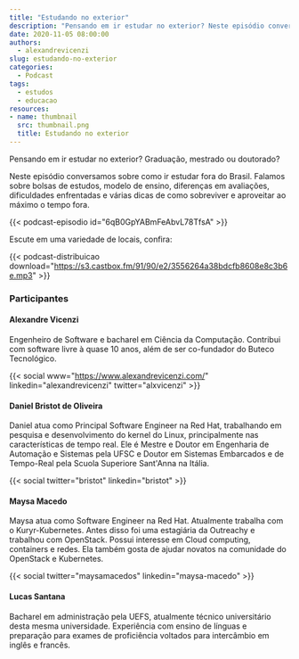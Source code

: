 ```yaml
---
title: "Estudando no exterior"
description: "Pensando em ir estudar no exterior? Neste episódio conversamos sobre experiências e damos dicas para quem quer ir."
date: 2020-11-05 08:00:00
authors:
  - alexandrevicenzi
slug: estudando-no-exterior
categories:
  - Podcast
tags:
  - estudos
  - educacao
resources:
- name: thumbnail
  src: thumbnail.png
  title: Estudando no exterior
---
```


Pensando em ir estudar no exterior? Graduação, mestrado ou doutorado?

Neste episódio conversamos sobre como ir estudar fora do Brasil. Falamos sobre bolsas de estudos, modelo de ensino, diferenças em avaliações, dificuldades enfrentadas e várias dicas de como sobreviver e aproveitar ao máximo o tempo fora.
<!--more-->
{{< podcast-episodio id="6qB0GpYABmFeAbvL78TfsA" >}}

Escute em uma variedade de locais, confira:

{{< podcast-distribuicao download="https://s3.castbox.fm/91/90/e2/3556264a38bdcfb8608e8c3b6e.mp3" >}}

### Participantes

#### Alexandre Vicenzi

Engenheiro de Software e bacharel em Ciência da Computação. Contribui com software livre à quase 10 anos, além de ser co-fundador do Buteco Tecnológico.

{{< social www="https://www.alexandrevicenzi.com/" linkedin="alexandrevicenzi" twitter="alxvicenzi" >}}

#### Daniel Bristot de Oliveira

Daniel atua como Principal Software Engineer na Red Hat, trabalhando em pesquisa e desenvolvimento do kernel do Linux, principalmente nas características de tempo real. Ele é Mestre e Doutor em Engenharia de Automação e Sistemas pela UFSC e Doutor em Sistemas Embarcados e de Tempo-Real pela Scuola Superiore Sant'Anna na Itália.

{{< social twitter="bristot" linkedin="bristot" >}}

#### Maysa Macedo

Maysa atua como Software Engineer na Red Hat. Atualmente trabalha com o Kuryr-Kubernetes. Antes disso foi uma estagiária da Outreachy e trabalhou com OpenStack. Possui interesse em Cloud computing, containers e redes. Ela também gosta de ajudar novatos na comunidade do OpenStack e Kubernetes.

{{< social twitter="maysamacedos" linkedin="maysa-macedo" >}}

#### Lucas Santana

Bacharel em administração pela UEFS, atualmente técnico universitário desta mesma universidade. Experiência com ensino de línguas e preparação para exames de proficiência voltados para intercâmbio em inglês e francês.
